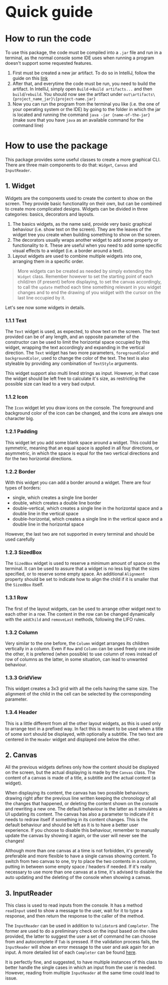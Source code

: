 # <font size=+12>Quick guide</font>

# How to run the code

To use this package, the code must be compiled into a `.jar` file and run in a terminal, as the normal console some IDE uses when running a program doesn't support some requested features.

1) First must be created a new jar artifact. To do so in IntelliJ, follow the guide on this [link](https://stackoverflow.com/a/45303637/2640826)
2) After that, and everytime the code must be run, you need to build the artifact. In IntelliJ, simply open `Build`->`Build artifacts...` and then `build`/`rebuild`. You should now see the artifact under `out\artifacts\{project_name_jar}\{project-name.jar}`
3) Now you can run the program from the terminal you like (i.e. the one of your operating system or the IDE) by going to the folder in which the jar is located and running the command `java -jar {name-of-the-jar}` (make sure that you have `java` as an available command for the command line)



# How to use the package
This package provides some useful classes to create a more graphical CLI.
There are three main components to do that: `Widget`, `Canvas` and `InputReader`.

## 1. Widget
Widgets are the components used to create the content to show on the screen. They provide basic functionality on their own, but can be combined to create more complicated designs.
Widgets can be divided in three categories: basics, decorators and layouts.

1) The basics widgets, as the name said, provide very basic graphical behaviour (i.e. show text on the screen). They are the leaves of the widget tree you create when building something to show on the screen.
2) The decorators usually wraps another widget to add some property or functionality to it. These are useful when you need to add some specific visual effects to a widget (i.e. a border around a text).
3) Layout widgets are used to combine multiple widgets into one, arranging them in a specific order.

> More widgets can be created as needed by simply extending the `Widget` class. Remember however to set the starting point of each child/ren (if present) before displaying, to set the canvas accordingly, to call the `update` method each time something relevant in you widget changes and to end the drawing of you widget with the cursor on the last line occupied by it.
> 
Let's see now some widgets in details. 

### 1.1.1 Text

The `Text` widget is used, as expected, to show text on the screen.
The text provided can be of any length, and an opposite parameter of the constructor can be used to limit the horizontal space occupied by this widget, wrapping the text accordingly and expanding in the vertical direction.
The `Text` widget has two more parameters, `foregroundColor` and `backgroundColor`, used to change the color of the text. The text is also styleable by providing any combination of `TextStyle` arguments.

This widget support also multi lined strings as input. However, in that case the widget should be left free to calculate it's size, as restricting the possible size can lead to a very bad output.

### 1.1.2 Icon

The `Icon` widget let you draw icons on the console.
The foreground and background color of the icon can be changed, and the icons are always one character big.

### 1.2.1 Padding

This widget let you add some blank space around a widget. 
This could be symmetric, meaning that an equal space is applied in all four directions, or asymmetric, in which the space is equal for the two vertical directions and for the two horizontal directions.

### 1.2.2 Border

With this widget you can add a border around a widget. There are four types of borders:
* single, which creates a single line border
* double, which creates a double line border
* double-vertical, which creates a single line in the horizontal space and a double line in the vertical space
* double-horizontal, which creates a single line in the vertical space and a double line in the horizontal space

However, the last two are not supported in every terminal and should be used carefully

### 1.2.3 SizedBox

The `SizedBox` widget is used to reserve a minimum amount of space on the terminal. 
It can be used to assure that a widget is no less big that the sizes specified, or to reserve some empty space.
An additional `Alignment` property should be set to indicate how to align the child if it is smaller that the `SizedBox` itself.

### 1.3.1 Row

The first of the layout widgets, can be used to arrange other widget next to each other in a row.
The content in the row can be changed dynamically with the `addChild` and `removeLast` methods, following the LIFO rules.

### 1.3.2 Column

Very similar to the one before, the `Column` widget arranges its children vertically in a column.
Even if `Row` and `Column` can be used freely one inside the other, it is preferred (when possible) to use column of rows instead of row of columns as the latter, in some situation, can lead to unwanted behaviour.

### 1.3.3 GridView

This widget creates a 3x3 grid with all the cells having the same size. 
The alignment of the child in the cell can be selected by the corresponding parameter.

### 1.3.4 Header

This is a little different from all the other layout widgets, as this is used only to arrange text in a prefixed way.
In fact this is meant to be used when a title of some sort should be displayed, with optionally a subtitle. 
The two text are centered in the `Header` widget and displayed one below the other.

## 2. Canvas

All the previous widgets defines only how the content should be displayed on the screen, but the actual displaying is made by the `Canvas` class.
The content of a canvas is made of a title, a subtitle and the actual content (a widget).

When displaying its content, the canvas has two possible behaviours; drawing right after the previous line written keeping the chronology of all the changes that happened, or deleting the content shown on the console and rewriting a new one.
The default behaviour is the latter as it simulates a UI updating its content.
The canvas has also a parameter to indicate if it needs to redraw itself if something in its content changes. This is the default behaviour and should be left as it is to have a better user experience.
If you choose to disable this behaviour, remember to manually update the canvas by showing it again, or the user will never see the changes!

Although more than one canvas at a time is not forbidden, it's generally preferable and more flexible to have a single canvas showing content.
To switch from two canvas to one, try to place the two contents in a column, putting in between some empty space / headers if needed.
If it's really necessary to use more than one canvas at a time, it's advised to disable the auto updating and the deleting of the console when showing a canvas.

## 3. InputReader

This class is used to read inputs from the console. It has a method `readInput` used to show a message to the user, wait for it to type a response, and then return the response to the caller of the method.

The `InputReader` can be used in addition to `Validator`s and `Completer`.
The former are used to do a preliminary check on the input based on the rules provided, the latter to suggest the user a set of command he can choose from and autocomplete if `Tab` is pressed.
If the validation process fails, the `InputReader` will show an error message to the user and ask again for an input.
A more detailed list of each `Completer` can be found [here](https://github.com/jline/jline3/wiki/Completion).

It is perfectly fine, and suggested, to have multiple instances of this class to better handle the single cases in which an input from the user is needed.
However, reading from multiple `InputReader` at the same time could lead to issue.




